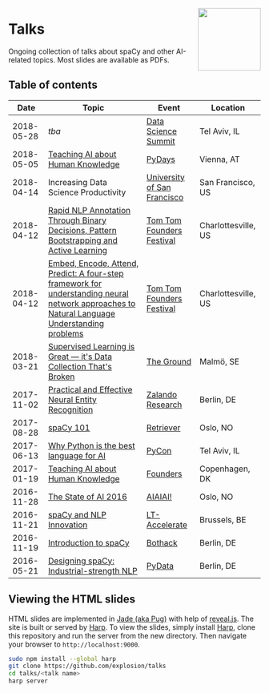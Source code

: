 <a href="https://explosion.ai"><img src="https://explosion.ai/assets/img/logo.svg" width="125" height="125" align="right" /></a>

# Talks

Ongoing collection of talks about spaCy and other AI-related topics. Most
slides are available as PDFs.

## Table of contents

| Date | Topic | Event | Location |
| --- | --- | --- | --- |
| 2018-05-28 | *tba* | [Data Science Summit](http://datasciencesummit.ai/) | Tel Aviv, IL |
| 2018-05-05 | [Teaching AI about Human Knowledge](2018-05-05_Teaching-AI-about-Human-Knowledge.pdf) | [PyDays](https://www.pydays.at/) | Vienna, AT |
| 2018-04-14 | Increasing Data Science Productivity | [University of San Francisco](https://www.meetup.com/sfmachinelearning/events/249647003) | San Francisco, US |
| 2018-04-12 | [Rapid NLP Annotation Through Binary Decisions, Pattern Bootstrapping and Active Learning](2018-04_12__Rapid-NLP-Annotation.pdf) | [Tom Tom Founders Festival](https://tomtomfest.com/machine-learning/) | Charlottesville, US |
| 2018-04-12 | [Embed, Encode, Attend, Predict: A four-step framework for understanding neural network approaches to Natural Language Understanding problems](2018-04-12__Embed-Encode-Attend-Predict.pdf) | [Tom Tom Founders Festival](https://tomtomfest.com/machine-learning/) | Charlottesville, US |
| 2018-03-21 | [Supervised Learning is Great — it's Data Collection That's Broken](2018-03-21__Supervised-Learning-is-Great.pdf) | [The Ground](http://www.theground.se) | Malmö, SE |
| 2017-11-02 | [Practical and Effective Neural Entity Recognition](2017-11-02___Practical-and-Effective-Neural-NER.pdf) | [Zalando Research](https://research.zalando.com/) | Berlin, DE |
| 2017-08-28 | [spaCy 101](2017-08-28___spaCy-101.pdf) | [Retriever](https://www.retriever.no/) | Oslo, NO |
| 2017-06-13 | [Why Python is the best language for AI](2017-06-13___Why-Python-is-the-best-language-for-AI.pdf) | [PyCon](http://www.pycon.org.il/2017/) | Tel Aviv, IL |
| 2017-01-19 | [Teaching AI about Human Knowledge](2017-01-19___Teaching-AI-about-Human-Knowledge.pdf) | [Founders](https://medium.com/the-founders-blog/how-ai-will-shape-the-future-of-work-9b2f51a35a8) | Copenhagen, DK |
| 2016-11-28 | [The State of AI 2016](2016-11-28___The-State-of-AI-2016.pdf) | [AIAIAI!](https://www.facebook.com/events/1263237797030583/) | Oslo, NO |
| 2016-11-21 | [spaCy and NLP Innovation](2016-11-21___spaCy-and-NLP-Innovation.pdf) | [LT-Accelerate](http://www.lt-accelerate.com/) | Brussels, BE |
| 2016-11-19 | [Introduction to spaCy](2016-11-19___Introduction-to-spaCy) | [Bothack](http://bothack.berlin) | Berlin, DE |
| 2016-05-21 | [Designing spaCy: Industrial-strength NLP](2016-05-21___Designing-spaCy) | [PyData](http://pydata.org) | Berlin, DE |

## Viewing the HTML slides

HTML slides are implemented in [Jade (aka Pug)](https://www.jade-lang.org) with help of [reveal.js](https://github.com/hakimel/reveal.js). The site is built or served by [Harp](https://harpjs.com). To view the slides, simply install [Harp](https://harpjs.com), clone this repository and run the server from the new directory. Then navigate your browser to `http://localhost:9000`.

```bash
sudo npm install --global harp
git clone https://github.com/explosion/talks
cd talks/<talk name>
harp server
```
